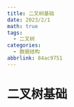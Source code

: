 ```yaml
---
title: 二叉树基础
date: 2023/2/1
math: true
tags:
  - 二叉树
categories:
  - 数据结构
abbrlink: 84ac9751
---
```


# 二叉树基础

